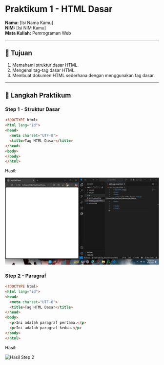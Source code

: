 # Praktikum 1 - HTML Dasar
**Nama:** [Isi Nama Kamu]  
**NIM:** [Isi NIM Kamu]  
**Mata Kuliah:** Pemrograman Web  

---

## 🎯 Tujuan
1. Memahami struktur dasar HTML.  
2. Mengenal tag-tag dasar HTML.  
3. Membuat dokumen HTML sederhana dengan menggunakan tag dasar.  

---

## 📝 Langkah Praktikum

### Step 1 - Struktur Dasar
```html
<!DOCTYPE html>
<html lang="id">
<head>
  <meta charset="UTF-8">
  <title>Tag HTML Dasar</title>
</head>
<body>
</body>
</html>
```
Hasil:

![Hasil Step 1](https://github.com/Shikilukeki/Lab1Web/blob/main/Lab1Web/ss/01_skeleton.png)

### Step 2 - Paragraf
```html
<!DOCTYPE html>
<html lang="id">
<head>
  <meta charset="UTF-8">
  <title>Tag HTML Dasar</title>
</head>
<body>
  <p>Ini adalah paragraf pertama.</p>
  <p>Ini adalah paragraf kedua.</p>
</body>
</html>
```
Hasil: 

![Hasil Step 2](ss/02_paragraphs.png)
